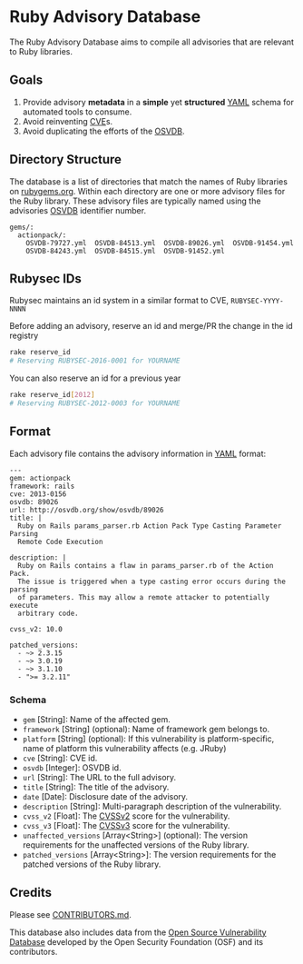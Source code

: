 # Ruby Advisory Database

The Ruby Advisory Database aims to compile all advisories that are relevant to Ruby libraries.

## Goals

1. Provide advisory **metadata** in a **simple** yet **structured** [YAML]
   schema for automated tools to consume.
2. Avoid reinventing [CVE]s.
3. Avoid duplicating the efforts of the [OSVDB].

## Directory Structure

The database is a list of directories that match the names of Ruby libraries on
[rubygems.org]. Within each directory are one or more advisory files
for the Ruby library. These advisory files are typically named using
the advisories [OSVDB] identifier number.

    gems/:
      actionpack/:
        OSVDB-79727.yml  OSVDB-84513.yml  OSVDB-89026.yml  OSVDB-91454.yml
        OSVDB-84243.yml  OSVDB-84515.yml  OSVDB-91452.yml

## Rubysec IDs

Rubysec maintains an id system in a similar format to CVE, `RUBYSEC-YYYY-NNNN`

Before adding an advisory, reserve an id and merge/PR the change in the id registry 

```bash
rake reserve_id
# Reserving RUBYSEC-2016-0001 for YOURNAME
```

You can also reserve an id for a previous year

```bash
rake reserve_id[2012]
# Reserving RUBYSEC-2012-0003 for YOURNAME
```

## Format

Each advisory file contains the advisory information in [YAML] format:

    ---
    gem: actionpack
    framework: rails
    cve: 2013-0156
    osvdb: 89026
    url: http://osvdb.org/show/osvdb/89026
    title: |
      Ruby on Rails params_parser.rb Action Pack Type Casting Parameter Parsing
      Remote Code Execution

    description: |
      Ruby on Rails contains a flaw in params_parser.rb of the Action Pack.
      The issue is triggered when a type casting error occurs during the parsing
      of parameters. This may allow a remote attacker to potentially execute
      arbitrary code.

    cvss_v2: 10.0

    patched_versions:
      - ~> 2.3.15
      - ~> 3.0.19
      - ~> 3.1.10
      - ">= 3.2.11"

### Schema

* `gem` \[String\]: Name of the affected gem.
* `framework` \[String\] (optional): Name of framework gem belongs to.
* `platform` \[String\] (optional): If this vulnerability is platform-specific, name of platform this vulnerability affects (e.g. JRuby)
* `cve` \[String\]: CVE id.
* `osvdb` \[Integer\]: OSVDB id.
* `url` \[String\]: The URL to the full advisory.
* `title` \[String\]: The title of the advisory.
* `date` \[Date\]: Disclosure date of the advisory.
* `description` \[String\]: Multi-paragraph description of the vulnerability.
* `cvss_v2` \[Float\]: The [CVSSv2] score for the vulnerability.
* `cvss_v3` \[Float\]: The [CVSSv3] score for the vulnerability.
* `unaffected_versions` \[Array\<String\>\] (optional): The version requirements for the
  unaffected versions of the Ruby library.
* `patched_versions` \[Array\<String\>\]: The version requirements for the
  patched versions of the Ruby library.

## Credits

Please see [CONTRIBUTORS.md].

This database also includes data from the [Open Source Vulnerability Database][OSVDB]
developed by the Open Security Foundation (OSF) and its contributors.

[rubygems.org]: https://rubygems.org/
[CVE]: http://cve.mitre.org/
[OSVDB]: http://www.osvdb.org/
[CVSSv2]: https://www.first.org/cvss/v2/guide
[CVSSv3]: https://www.first.org/cvss/user-guide
[YAML]: http://www.yaml.org/
[CONTRIBUTORS.md]: https://github.com/rubysec/ruby-advisory-db/blob/master/CONTRIBUTORS.md
